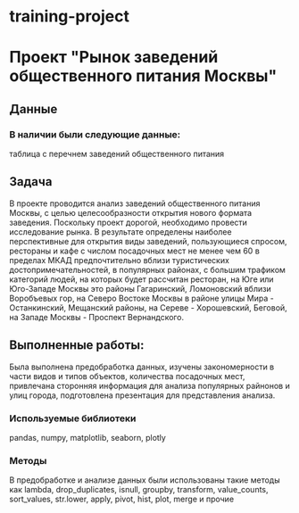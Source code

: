 ﻿# training-project
# Проект "Рынок заведений общественного питания Москвы"

## Данные

### В наличии были следующие данные:
таблица с перечнем заведений общественного питания
    
## Задача
В проекте проводится анализ заведений общественного питания Москвы, с целью целесообразности открытия нового формата заведения. Поскольку проект дорогой, необходимо провести исследование рынка. В результате определены наиболее перспективные для открытия виды заведений, пользующиеся спросом, рестораны и кафе с числом посадочных мест не менее чем 60 в пределах МКАД предпочтительно вблизи туристических достопримечательностей, в популярных районах, с большим трафиком категорий людей, на которых будет рассчитан ресторан, на Юге или Юго-Западе Москвы это районы Гагаринский, Ломоновский вблизи Воробъевых гор, на Северо Востоке Москвы в районе улицы Мира - Останкинский, Мещанский районы, на Сереве - Хорошевский, Беговой, на Западе Москвы - Проспект Вернандского.
     

## Выполненные работы:
Была выполнена предобработка данных, изучены закономерности в части видов и типов объектов, количества посадочных мест, привлечана сторонняя информация для анализа популярных райнонов и улиц города, подготовлена презентация для представления анализа.
### Используемые библиотеки
pandas, numpy, matplotlib, seaborn, plotly
### Методы
В предобработке  и анализе данных были использованы такие методы как lambda, drop_duplicates, isnull, groupby, transform, value_counts, sort_values, str.lower, apply, pivot, hist, plot,  merge и прочие